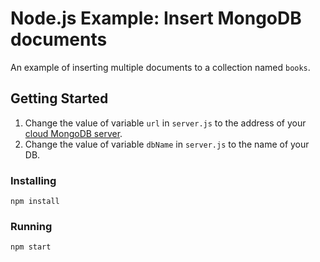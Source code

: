 # Node.js Example: Insert MongoDB documents
An example of inserting multiple documents to a collection named `books`.
## Getting Started
1. Change the value of variable `url` in `server.js` to the address of your [cloud MongoDB server](http://clould.mongodb.com).
2. Change the value of variable `dbName` in `server.js` to the name of your DB.
### Installing
```
npm install
```
### Running
```
npm start
```
